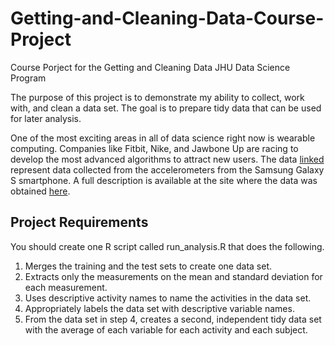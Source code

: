 # Getting-and-Cleaning-Data-Course-Project
Course Porject for the Getting and Cleaning Data JHU Data Science Program

The purpose of this project is to demonstrate my ability to collect, work with, and clean a data set. The goal is to prepare tidy data that can be used for later analysis.

One of the most exciting areas in all of data science right now is wearable computing. Companies like Fitbit, Nike, and Jawbone Up are racing to develop the most advanced algorithms to attract new users. The data [linked]( https://d396qusza40orc.cloudfront.net/getdata%2Fprojectfiles%2FUCI%20HAR%20Dataset.zip) represent data collected from the accelerometers from the Samsung Galaxy S smartphone. A full description is available at the site where the data was obtained [here](http://archive.ics.uci.edu/ml/datasets/Human+Activity+Recognition+Using+Smartphones).

## Project Requirements

You should create one R script called run_analysis.R that does the following. 

1. Merges the training and the test sets to create one data set.
2. Extracts only the measurements on the mean and standard deviation for each measurement. 
3. Uses descriptive activity names to name the activities in the data set.
4. Appropriately labels the data set with descriptive variable names.
5. From the data set in step 4, creates a second, independent tidy data set with the average of each variable for each activity and each subject.


